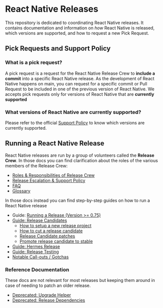 # React Native Releases

This repository is dedicated to coordinating React Native releases. It contains documentation and information on _how_ React Native is released, which versions are supported, and how to request a new Pick Request.

## Pick Requests and Support Policy

### What is a pick request?

A pick request is a request for the React Native Release Crew to **include a commit** into a specific React Native release. As the development of React Native happens on main, you can request for a specific commit or Pull Request to be included in one of the previous version of React Native. We accepts pick requests only for versions of React Native that are **currently supported**

### What versions of React Native are currently supported?

Please refer to the official [Support Policy](https://github.com/reactwg/react-native-releases/blob/main/docs/support.md#what-versions-are-currently-supported) to know which versions are currently supported.

## Running a React Native Release

React Native releases are run by a group of volunteers called the **Release Crew**.
In those docs you can find clarification about the roles of the various members of the Release Crew:

- [Roles & Responsibilities of Release Crew](./docs/roles-and-responsibilities.md)
- [Release Escalation & Support Policy](./docs/support.md)
- [FAQ](./docs/faq.md)
- [Glossary](./docs/glossary.md)

In those docs instead you can find step-by-step guides on how to run a React Native release

- Guide: [Running a Release (Version >= 0.75)](./docs/guide-release-process.md)
- [Guide: Release Candidates](./docs/guide-release-candidate.md)
  - [How to setup a new release project](./docs/guide-release-project-setup.md)
  - [How to cut a release candidate](./docs/guide-release-candidate.md#cut-a-release-candidate)
  - [Release Candidate patches](./docs/guide-release-candidate.md#release-patches-on-release-candidate)
  - [Promote release candidate to stable](./docs/guide-release-candidate.md#promote-release-candidate-to-stable)
- [Guide: Hermes Release](./docs/guide-hermes-release.md)
- [Guide: Release Testing](./docs/guide-release-testing.md)
- [Notable Call-outs / Gotchas](./docs/gotchas.md)

### Reference Documentation

These docs are not relevant for most releases but keeping them around in case of needing to patch an older release.

- [Deprecated: Upgrade Helper](./docs/upgrade-helper.md)
- [Deprecated: Release Dependencies](./docs/dependencies.md)
